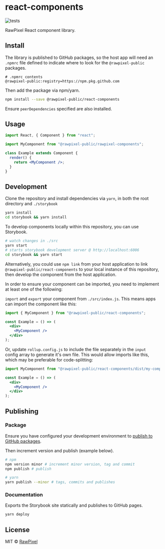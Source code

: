 # react-components

![tests](https://github.com/rawpixel-public/react-components/workflows/tests/badge.svg?branch=master)

RawPixel React component library.

## Install

The library is published to GitHub packages, so the host app will need an `.npmrc`
file defined to indicate where to look for the `@rawpixel-public` packages.

```text
# .npmrc contents
@rawpixel-public:registry=https://npm.pkg.github.com
```

Then add the package via npm/yarn.

```bash
npm install --save @rawpixel-public/react-components
```

Ensure `peerDependencies` specified are also installed.

## Usage

```jsx
import React, { Component } from "react";

import MyComponent from "@rawpixel-public/rawpixel-components";

class Example extends Component {
  render() {
    return <MyComponent />;
  }
}
```

## Development

Clone the repository and install dependencies via `yarn`, in both the root
directory and `./storybook`

```bash
yarn install
cd storybook && yarn install
```

To develop components locally within this repository, you can use Storybook.

```bash
# watch changes in ./src
yarn start
# starts storybook development server @ http://localhost:6006
cd storybook && yarn start
```

Alternatively, you could use `npm link` from your host application to link
`@rawpixel-public/react-components` to your local instance of this repository, then
develop the component from the host application.

In order to ensure your component can be imported, you need to implement at
least one of the following:

`import` and `export` your component from `./src/index.js`. This means apps can
import the component like this:

```jsx
import { MyComponent } from "@rawpixel-public/react-components";

const Example = () => (
  <div>
    <MyComponent />
  </div>
);
```

Or, update `rollup.config.js` to include the file separately in the `input`
config array to generate it's own file. This would allow imports like this,
which may be preferable for code-splitting:

```jsx
import MyComponent from "@rawpixel-public/react-components/dist/my-component";

const Example = () => (
  <div>
    <MyComponent />
  </div>
);
```

## Publishing

### Package

Ensure you have configured your development environment to [publish to GitHub packages](https://help.github.com/en/packages/using-github-packages-with-your-projects-ecosystem/configuring-npm-for-use-with-github-packages#publishing-a-package).

Then increment version and publish (example below).

```bash
# npm
npm version minor # increment minor version, tag and commit
npm publish # publish 

# yarn
yarn publish --minor # tags, commits and publishes
```

### Documentation

Exports the Storybook site statically and publishes to GitHub pages.

```bash
yarn deploy
```

## License

MIT © [RawPixel](https://www.rawpixel.com)
